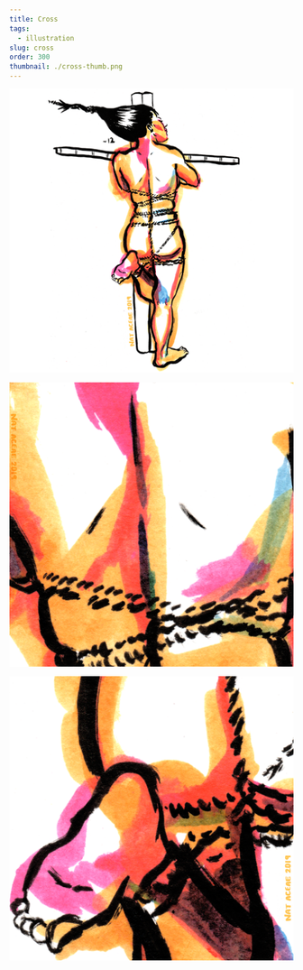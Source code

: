 ```yaml
---
title: Cross
tags:
  - illustration
slug: cross
order: 300
thumbnail: ./cross-thumb.png
---
```

![](cross1.png)

![](cross2.png)

![](cross3.png)

